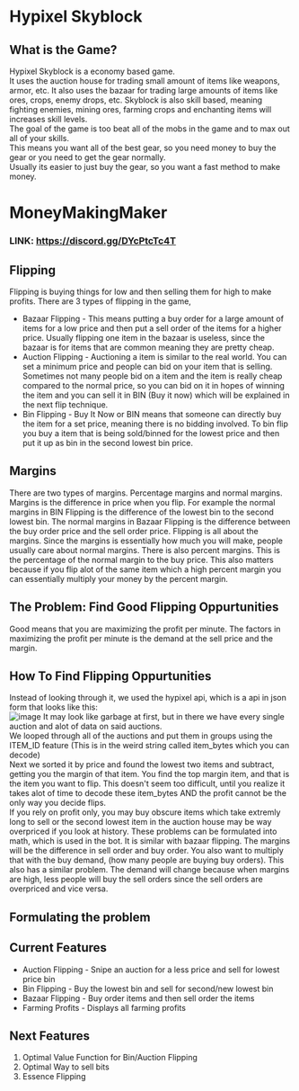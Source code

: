 # Hypixel Skyblock

## What is the Game?
Hypixel Skyblock is a economy based game.  
It uses the auction house for trading small amount of items like weapons, armor, etc.
It also uses the bazaar for trading large amounts of items like ores, crops, enemy drops, etc.
Skyblock is also skill based, meaning fighting enemies, mining ores, farming crops and enchanting items will increases skill levels.  
The goal of the game is too beat all of the mobs in the game and to max out all of your skills.  
This means you want all of the best gear, so you need money to buy the gear or you need to get the gear normally.  
Usually its easier to just buy the gear, so you want a fast method to make money.

# MoneyMakingMaker

### LINK: https://discord.gg/DYcPtcTc4T  

## Flipping
Flipping is buying things for low and then selling them for high to make profits.
There are 3 types of flipping in the game,
- Bazaar Flipping - This means putting a buy order for a large amount of items for a low price and then put a sell order of the items for a higher price. Usually flipping one item in the bazaar is useless, since the bazaar is for items that are common meaning they are pretty cheap.  
- Auction Flipping - Auctioning a item is similar to the real world. You can set a minimum price and people can bid on your item that is selling. Sometimes not many people bid on a item and the item is really cheap compared to the normal price, so you can bid on it in hopes of winning the item and you can sell it in BIN (Buy it now) which will be explained in the next flip technique.
- Bin Flipping - Buy It Now or BIN means that someone can directly buy the item for a set price, meaning there is no bidding involved. To bin flip you buy a item that is being sold/binned for the lowest price and then put it up as bin in the second lowest bin price.

## Margins
There are two types of margins. Percentage margins and normal margins. Margins is the difference in price when you flip. For example the normal margins in BIN Flipping is the difference of the lowest bin to the second lowest bin. The normal margins in Bazaar Flipping is the difference between the buy order price and the sell order price. Flipping is all about the margins. Since the margins is essentially how much you will make, people usually care about normal margins. There is also percent margins. This is the percentage of the normal margin to the buy price. This also matters because if you flip alot of the same item which a high percent margin you can essentially multiply your money by the percent margin.

## The Problem: Find Good Flipping Oppurtunities
Good means that you are maximizing the profit per minute. The factors in maximizing the profit per minute is the demand at the sell price and the margin.


## How To Find Flipping Oppurtunities
Instead of looking through it, we used the hypixel api, which is a api in json form that looks like this:  
![image](https://user-images.githubusercontent.com/50930165/114272105-b1d33680-99e2-11eb-94f4-addda9402cba.png)
It may look like garbage at first, but in there we have every single auction and alot of data on said auctions.  
We looped through all of the auctions and put them in groups using the ITEM_ID feature (This is in the weird string called item_bytes which you can decode)  
Next we sorted it by price and found the lowest two items and subtract, getting you the margin of that item.
You find the top margin item, and that is the item you want to flip.
This doesn't seem too difficult, until you realize it takes alot of time to decode these item_bytes AND the profit cannot be the only way you decide flips.  
If you rely on profit only, you may buy obscure items which take extremly long to sell or the second lowest item in the auction house may be way overpriced if you look at history. These problems can be formulated into math, which is used in the bot.
It is similar with bazaar flipping. The margins will be the difference in sell order and buy order. You also want to multiply that with the buy demand, (how many people are buying buy orders). This also has a similar problem. The demand will change because when margins are high, less people will buy the sell orders since the sell orders are overpriced and vice versa.
## Formulating the problem

## Current Features
- Auction Flipping - Snipe an auction for a less price and sell for lowest price bin
- Bin Flipping - Buy the lowest bin and sell for second/new lowest bin
- Bazaar Flipping - Buy order items and then sell order the items
- Farming Profits - Displays all farming profits

## Next Features
1. Optimal Value Function for Bin/Auction Flipping
2. Optimal Way to sell bits
3. Essence Flipping
